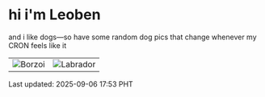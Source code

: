 # hi i'm Leoben

and i like dogs—so have some random dog pics that change whenever my CRON feels like it

|  |  |
|--------|----------|
| ![Borzoi](https://random-dog-vercel.vercel.app/api/random-borzoi?v=1757152408) | ![Labrador](https://random-dog-vercel.vercel.app/api/random-labrador?v=1757152408) |

Last updated: 2025-09-06 17:53 PHT
